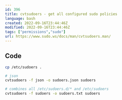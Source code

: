 ```yaml
---
id: 396
title: cvtsudoers - get all configured sudo policies
language: bash
created: 2022-09-16T23:44:46Z
modified: 2022-09-16T23:44:46Z
tags: ["permissions","sudo"]
url: https://www.sudo.ws/docs/man/cvtsudoers.man/
---
```


## Code

```bash
cp /etc/sudoers . 

# json
cvtsudoers -f json -o sudoers.json sudoers

# combines all /etc/sudoers.d/* and /etc/sudoers
cvtsudoers -f sudoers -o sudoers.txt sudoers
```

<!-- end -->


